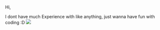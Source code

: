 Hi,

I dont have much Experience with like anything, just wanna have fun with coding :D
<img src="https://img.shields.io/github/followers/kellerossel"></img>
